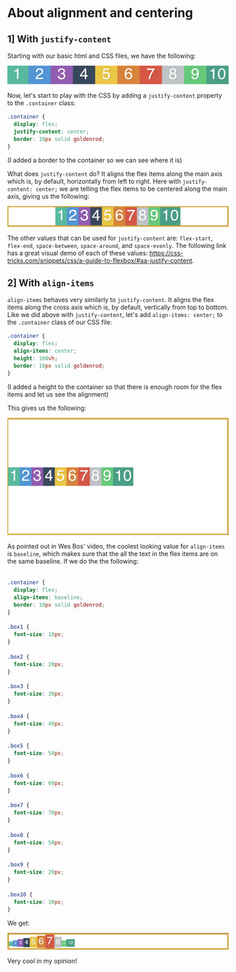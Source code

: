 # About alignment and centering

## 1] With `justify-content`

Starting with our basic html and CSS files, we have the following:

![flexbox1](start.png)

Now, let's start to play with the CSS by adding a `justify-content` property to the `.container` class:

```css
.container {
  display: flex;
  justify-content: center;
  border: 10px solid goldenrod;
}
```

(I added a border to the container so we can see where it is)

What does `justify-content` do? It aligns the flex items along the main axis which is, by default, horizontally from left to right. Here with `justify-content: center;` we are telling the flex items to be centered along the main axis, giving us the following:

![flexbox2](justify_content_demo_center.png)

The other values that can be used for `justify-content` are: `flex-start`, `flex-end`, `space-between`, `space-around`, and `space-evenly`. The following link has a great visual demo of each of these values: https://css-tricks.com/snippets/css/a-guide-to-flexbox/#aa-justify-content.

## 2] With `align-items`

`align-items` behaves very similarly to `justify-content`. It aligns the flex items along the cross axis which is, by default, vertically from top to bottom. Like we did above with `justify-content`, let's add `align-items: center;` to the `.container` class of our CSS file:

```css
.container {
  display: flex;
  align-items: center;
  height: 100vh;
  border: 10px solid goldenrod;
}
```

(I added a height to the container so that there is enough room for the flex items and let us see the alignment)

This gives us the following:

![flexbox3](align_items_demo_center.png)

As pointed out in Wes Bos' video, the coolest looking value for `align-items` is `baseline`, which makes sure that the all the text in the flex items are on the same baseline. If we do the the following:

```css

.container {
  display: flex;
  align-items: baseline;
  border: 10px solid goldenrod;
}

.box1 {
  font-size: 10px;
}

.box2 {
  font-size: 20px;
}

.box3 {
  font-size: 30px;
}

.box4 {
  font-size: 40px;
}

.box5 {
  font-size: 50px;
}

.box6 {
  font-size: 60px;
}

.box7 {
  font-size: 70px;
}

.box8 {
  font-size: 50px;
}

.box9 {
  font-size: 20px;
}

.box10 {
  font-size: 30px;
}
```

We get:

![flexbox4](align_items_demo_baseline.png)

Very cool in my opinion!